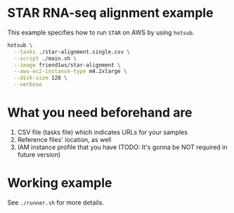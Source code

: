 # STAR RNA-seq alignment example

This example specifies how to run `STAR` on AWS by using `hotsub`.

```sh
hotsub \
  --tasks ./star-alignment.single.csv \
  --script ./main.sh \
  --image friend1ws/star-alignment \
  --aws-ec2-instance-type m4.2xlarge \
  --disk-size 128 \
  --verbose
```

# What you need beforehand are

1. CSV file (tasks file) which indicates URLs for your samples
2. Reference files' location, as well
3. IAM instance profile that you have (TODO: It's gonna be NOT required in future version)

# Working example

See `./runner.sh` for more details.